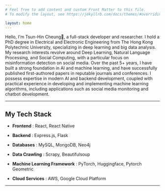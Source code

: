 ```yaml
---
# Feel free to add content and custom Front Matter to this file.
# To modify the layout, see https://jekyllrb.com/docs/themes/#overriding-theme-defaults

layout: home
---
```


Hello, I'm Tsun-Hin Cheung👋, a full-stack developer and researcher. I hold a PhD degree in Electrical and Electronic Engineering from The Hong Kong Polytechnic University, specializing in deep learning and big data analysis. My research interests revolve around Deep Learning, Natural Language Processing, and Social Computing, with a particular focus on misinformation detection on social media. Over the past 5+ years, I have built a strong foundation in AI and machine learning, and have successfully published first-authored papers in reputable journals and conferences. I possess expertise in modern AI and backend development, coupled with practical experience in developing and implementing machine learning algorithms, including applications such as social media monitoring and chatbot development.

------

## My Tech Stack

- **Frontend** : React, React Native

- **Backend** : Express.js, Flask

- **Databases**  : MySQL, MongoDB, Neo4j

- **Data Crawling** : Scrapy, Beautifulsoup

- **Machine Learning Framework** : PyTorch, Huggingface, Pytorch Geometric

- **Cloud Services** : AWS, Google Cloud Platform

------


